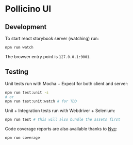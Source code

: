 # Pollicino UI



## Development

To start react storybook server (watching) run:
``` sh
npm run watch
```
The browser entry point is `127.0.0.1:9001`.



## Testing

Unit tests run with Mocha + Expect for both client and server:
``` sh
npm run test:unit -s
# or
npm run test:unit:watch # for TDD
```

Unit + Integration tests run with Webdriver + Selenium:
``` sh
npm run test # this will also bundle the assets first
```


Code coverage reports are also available thanks to [Nyc](https://github.com/bcoe/nyc):
``` sh
npm run coverage
```

